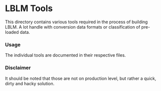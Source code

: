 # LBLM Tools
This directory contains various tools required in the process of building LBLM.
A lot handle with conversion data formats or classification of pre-loaded data.


### Usage
The individual tools are documented in their respective files.

### Disclaimer
It should be noted that those are not on production level, but rather a quick, dirty and hacky solution.